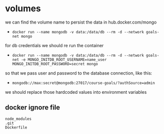 # volumes

we can find the volume name to persist the data in hub.docker.com/mongo

- `docker run --name mongodb -v data:/data/db --rm -d --network goals-net mongo`

for db credentials we should re run the container

- `docker run --name mongodb -v data:/data/db --rm -d --network goals-net -e MONGO_INITDB_ROOT_USERNAME=name_user MONGO_INITDB_ROOT_PASSWORD=secret mongo`

so that we pass user and password to the database connection, like this:

- `mongodb://max:secret@mongodb:27017/course-goals/?authSource=admin`

we should replace those hardcoded values into environment variables

## docker ignore file

```
node_modules
.git
Dockerfile
```

